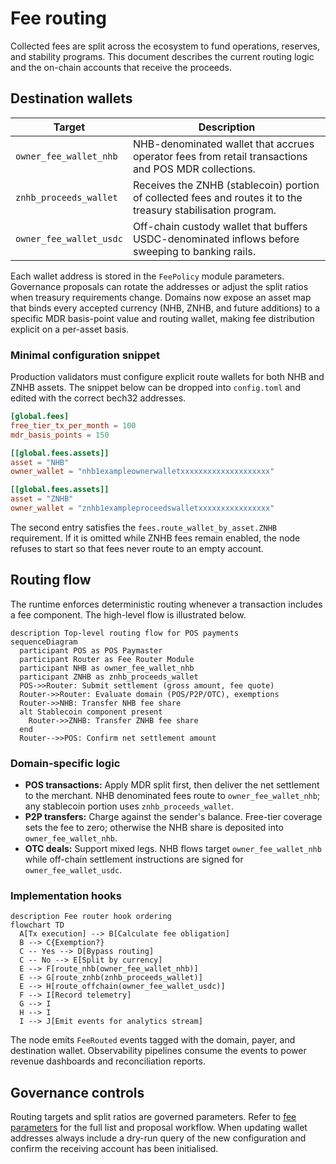 # Fee routing

Collected fees are split across the ecosystem to fund operations, reserves, and
stability programs. This document describes the current routing logic and the
on-chain accounts that receive the proceeds.

## Destination wallets

| Target | Description |
| --- | --- |
| `owner_fee_wallet_nhb` | NHB-denominated wallet that accrues operator fees from retail transactions and POS MDR collections. |
| `znhb_proceeds_wallet` | Receives the ZNHB (stablecoin) portion of collected fees and routes it to the treasury stabilisation program. |
| `owner_fee_wallet_usdc` | Off-chain custody wallet that buffers USDC-denominated inflows before sweeping to banking rails. |

Each wallet address is stored in the `FeePolicy` module parameters. Governance
proposals can rotate the addresses or adjust the split ratios when treasury
requirements change. Domains now expose an asset map that binds every accepted
currency (NHB, ZNHB, and future additions) to a specific MDR basis-point value
and routing wallet, making fee distribution explicit on a per-asset basis.

### Minimal configuration snippet

Production validators must configure explicit route wallets for both NHB and ZNHB
assets. The snippet below can be dropped into `config.toml` and edited with the
correct bech32 addresses.

```toml
[global.fees]
free_tier_tx_per_month = 100
mdr_basis_points = 150

[[global.fees.assets]]
asset = "NHB"
owner_wallet = "nhb1exampleownerwalletxxxxxxxxxxxxxxxxxxxx"

[[global.fees.assets]]
asset = "ZNHB"
owner_wallet = "znhb1exampleproceedswalletxxxxxxxxxxxxxxxx"
```

The second entry satisfies the `fees.route_wallet_by_asset.ZNHB` requirement. If
it is omitted while ZNHB fees remain enabled, the node refuses to start so that
fees never route to an empty account.

## Routing flow

The runtime enforces deterministic routing whenever a transaction includes a fee
component. The high-level flow is illustrated below.

```mermaid
description Top-level routing flow for POS payments
sequenceDiagram
  participant POS as POS Paymaster
  participant Router as Fee Router Module
  participant NHB as owner_fee_wallet_nhb
  participant ZNHB as znhb_proceeds_wallet
  POS->>Router: Submit settlement (gross amount, fee quote)
  Router->>Router: Evaluate domain (POS/P2P/OTC), exemptions
  Router->>NHB: Transfer NHB fee share
  alt Stablecoin component present
    Router->>ZNHB: Transfer ZNHB fee share
  end
  Router-->>POS: Confirm net settlement amount
```

### Domain-specific logic

* **POS transactions:** Apply MDR split first, then deliver the net settlement to
the merchant. NHB denominated fees route to `owner_fee_wallet_nhb`; any stablecoin portion uses `znhb_proceeds_wallet`.
* **P2P transfers:** Charge against the sender's balance. Free-tier coverage sets
the fee to zero; otherwise the NHB share is deposited into `owner_fee_wallet_nhb`.
* **OTC deals:** Support mixed legs. NHB flows target `owner_fee_wallet_nhb`
while off-chain settlement instructions are signed for `owner_fee_wallet_usdc`.

### Implementation hooks

```mermaid
description Fee router hook ordering
flowchart TD
  A[Tx execution] --> B[Calculate fee obligation]
  B --> C{Exemption?}
  C -- Yes --> D[Bypass routing]
  C -- No --> E[Split by currency]
  E --> F[route_nhb(owner_fee_wallet_nhb)]
  E --> G[route_znhb(znhb_proceeds_wallet)]
  E --> H[route_offchain(owner_fee_wallet_usdc)]
  F --> I[Record telemetry]
  G --> I
  H --> I
  I --> J[Emit events for analytics stream]
```

The node emits `FeeRouted` events tagged with the domain, payer, and destination
wallet. Observability pipelines consume the events to power revenue dashboards
and reconciliation reports.

## Governance controls

Routing targets and split ratios are governed parameters. Refer to
[fee parameters](../governance/fee-params.md) for the full list and proposal
workflow. When updating wallet addresses always include a dry-run query of the
new configuration and confirm the receiving account has been initialised.
